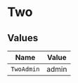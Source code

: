 # Two


## Values

| Name       | Value      |
| ---------- | ---------- |
| `TwoAdmin` | admin      |